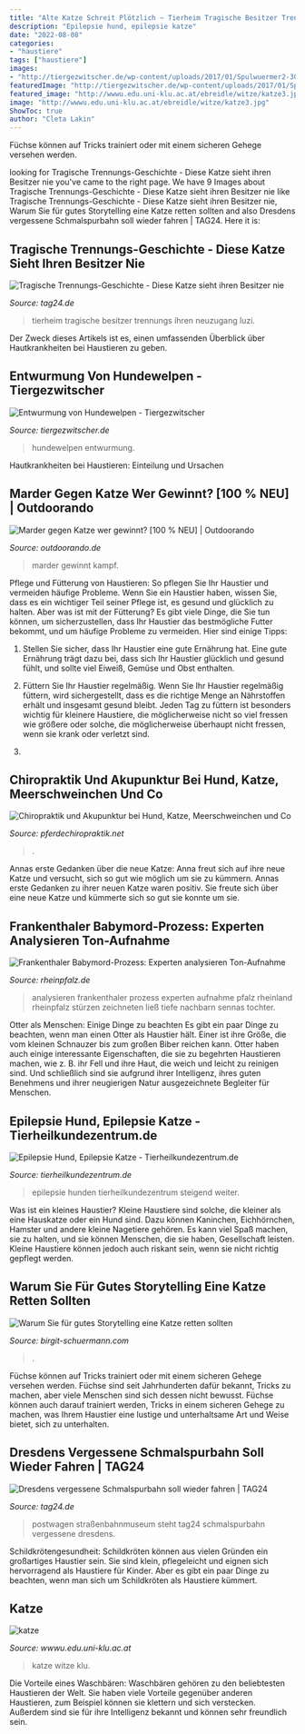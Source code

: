 ```yaml
---
title: "Alte Katze Schreit Plötzlich ~ Tierheim Tragische Besitzer Trennungs Ihren Neuzugang Luzi"
description: "Epilepsie hund, epilepsie katze"
date: "2022-08-08"
categories:
- "haustiere"
tags: ["haustiere"]
images:
- "http://tiergezwitscher.de/wp-content/uploads/2017/01/Spulwuermer2-300x251.jpg"
featuredImage: "http://tiergezwitscher.de/wp-content/uploads/2017/01/Spulwuermer2-300x251.jpg"
featured_image: "http://wwwu.edu.uni-klu.ac.at/ebreidle/witze/katze3.jpg"
image: "http://wwwu.edu.uni-klu.ac.at/ebreidle/witze/katze3.jpg"
ShowToc: true
author: "Cleta Lakin"
---
```



Füchse können auf Tricks trainiert oder mit einem sicheren Gehege versehen werden.

	

		
looking for Tragische Trennungs-Geschichte - Diese Katze sieht ihren Besitzer nie you've came to the right page. We have 9 Images about Tragische Trennungs-Geschichte - Diese Katze sieht ihren Besitzer nie like Tragische Trennungs-Geschichte - Diese Katze sieht ihren Besitzer nie, Warum Sie für gutes Storytelling eine Katze retten sollten and also Dresdens vergessene Schmalspurbahn soll wieder fahren | TAG24. Here it is:
		
    
## Tragische Trennungs-Geschichte - Diese Katze Sieht Ihren Besitzer Nie

<img loading=lazy src="https://media.tag24.de/720x480/1/j/1jaimxrh0krzmvgfq3v98ne2vo5u5f2c.jpg" onerror="this.onerror=null;this.src='https://tse2.mm.bing.net/th?id=OIP.8Nd10gRlL_x5XtDYg60QKgHaE8&amp;pid=15.1';" alt="Tragische Trennungs-Geschichte - Diese Katze sieht ihren Besitzer nie">

_Source: tag24.de_

>tierheim tragische besitzer trennungs ihren neuzugang luzi. 

	

Der Zweck dieses Artikels ist es, einen umfassenden Überblick über Hautkrankheiten bei Haustieren zu geben.

    
## Entwurmung Von Hundewelpen - Tiergezwitscher

<img loading=lazy src="http://tiergezwitscher.de/wp-content/uploads/2017/01/Spulwuermer2-300x251.jpg" onerror="this.onerror=null;this.src='https://tse3.mm.bing.net/th?id=OIP.f70iVORL0t7yEonOhQHdXAAAAA&amp;pid=15.1';" alt="Entwurmung von Hundewelpen - Tiergezwitscher">

_Source: tiergezwitscher.de_

>hundewelpen entwurmung. 

	

Hautkrankheiten bei Haustieren: Einteilung und Ursachen

    
## Marder Gegen Katze Wer Gewinnt? [100 % NEU] | Outdoorando

<img loading=lazy src="https://www.outdoorando.de/wp-content/uploads/2019/12/marder-gegen-katze-wer-gewinnt.jpg" onerror="this.onerror=null;this.src='https://tse1.mm.bing.net/th?id=OIP.E8rwhGn9b-pfooqHUDlFcQHaLH&amp;pid=15.1';" alt="Marder gegen Katze wer gewinnt? [100 % NEU] | Outdoorando">

_Source: outdoorando.de_

>marder gewinnt kampf. 

	

Pflege und Fütterung von Haustieren: So pflegen Sie Ihr Haustier und vermeiden häufige Probleme.
Wenn Sie ein Haustier haben, wissen Sie, dass es ein wichtiger Teil seiner Pflege ist, es gesund und glücklich zu halten. Aber was ist mit der Fütterung? Es gibt viele Dinge, die Sie tun können, um sicherzustellen, dass Ihr Haustier das bestmögliche Futter bekommt, und um häufige Probleme zu vermeiden. Hier sind einige Tipps:
1. Stellen Sie sicher, dass Ihr Haustier eine gute Ernährung hat. Eine gute Ernährung trägt dazu bei, dass sich Ihr Haustier glücklich und gesund fühlt, und sollte viel Eiweiß, Gemüse und Obst enthalten.

2. Füttern Sie Ihr Haustier regelmäßig. Wenn Sie Ihr Haustier regelmäßig füttern, wird sichergestellt, dass es die richtige Menge an Nährstoffen erhält und insgesamt gesund bleibt. Jeden Tag zu füttern ist besonders wichtig für kleinere Haustiere, die möglicherweise nicht so viel fressen wie größere oder solche, die möglicherweise überhaupt nicht fressen, wenn sie krank oder verletzt sind.

3.

    
## Chiropraktik Und Akupunktur Bei Hund, Katze, Meerschweinchen Und Co

<img loading=lazy src="https://image.jimcdn.com/app/cms/image/transf/dimension=320x10000:format=jpg/path/s305b388c996f4b8d/image/i5c7cfedec9f80f13/version/1619124588/image.jpg" onerror="this.onerror=null;this.src='https://tse2.mm.bing.net/th?id=OIP.zn3uPwPOyjCZ5E-Tip6k2gAAAA&amp;pid=15.1';" alt="Chiropraktik und Akupunktur bei Hund, Katze, Meerschweinchen und Co">

_Source: pferdechiropraktik.net_

>. 

	

Annas erste Gedanken über die neue Katze: Anna freut sich auf ihre neue Katze und versucht, sich so gut wie möglich um sie zu kümmern.
Annas erste Gedanken zu ihrer neuen Katze waren positiv. Sie freute sich über eine neue Katze und kümmerte sich so gut sie konnte um sie.

    
## Frankenthaler Babymord-Prozess: Experten Analysieren Ton-Aufnahme

<img loading=lazy src="https://www.rheinpfalz.de/cms_media/module_img/3837/1918733_2_articledetail_20160514_0087_kant.jpg" onerror="this.onerror=null;this.src='https://tse1.mm.bing.net/th?id=OIP.S29QEucfjauOgMktI18b_QHaFj&amp;pid=15.1';" alt="Frankenthaler Babymord-Prozess: Experten analysieren Ton-Aufnahme">

_Source: rheinpfalz.de_

>analysieren frankenthaler prozess experten aufnahme pfalz rheinland rheinpfalz stürzen zeichneten ließ tiefe nachbarn sennas tochter. 

	

Otter als Menschen: Einige Dinge zu beachten
Es gibt ein paar Dinge zu beachten, wenn man einen Otter als Haustier hält. Einer ist ihre Größe, die vom kleinen Schnauzer bis zum großen Biber reichen kann. Otter haben auch einige interessante Eigenschaften, die sie zu begehrten Haustieren machen, wie z. B. ihr Fell und ihre Haut, die weich und leicht zu reinigen sind. Und schließlich sind sie aufgrund ihrer Intelligenz, ihres guten Benehmens und ihrer neugierigen Natur ausgezeichnete Begleiter für Menschen.

    
## Epilepsie Hund, Epilepsie Katze - Tierheilkundezentrum.de

<img loading=lazy src="https://www.tierheilkundezentrum.de/wp-content/uploads/2019/06/RTEmagicC_Epilepsie.jpg-600x278.jpg" onerror="this.onerror=null;this.src='https://tse4.mm.bing.net/th?id=OIP.EOTqPTXsh8MrhDZNu9ILrAHaDb&amp;pid=15.1';" alt="Epilepsie Hund, Epilepsie Katze - Tierheilkundezentrum.de">

_Source: tierheilkundezentrum.de_

>epilepsie hunden tierheilkundezentrum steigend weiter. 

	

Was ist ein kleines Haustier?
Kleine Haustiere sind solche, die kleiner als eine Hauskatze oder ein Hund sind. Dazu können Kaninchen, Eichhörnchen, Hamster und andere kleine Nagetiere gehören. Es kann viel Spaß machen, sie zu halten, und sie können Menschen, die sie haben, Gesellschaft leisten. Kleine Haustiere können jedoch auch riskant sein, wenn sie nicht richtig gepflegt werden.

    
## Warum Sie Für Gutes Storytelling Eine Katze Retten Sollten

<img loading=lazy src="https://www.birgit-schuermann.com/files/projekt/img/blog/warum-sie-fuer-gutes-storytelling-eine-katze-retten-sollten.jpeg" onerror="this.onerror=null;this.src='https://tse4.mm.bing.net/th?id=OIP.o66l8WvlI4KdygTh32epVgHaHD&amp;pid=15.1';" alt="Warum Sie für gutes Storytelling eine Katze retten sollten">

_Source: birgit-schuermann.com_

>. 

	

Füchse können auf Tricks trainiert oder mit einem sicheren Gehege versehen werden.
Füchse sind seit Jahrhunderten dafür bekannt, Tricks zu machen, aber viele Menschen sind sich dessen nicht bewusst. Füchse können auch darauf trainiert werden, Tricks in einem sicheren Gehege zu machen, was Ihrem Haustier eine lustige und unterhaltsame Art und Weise bietet, sich zu unterhalten.

    
## Dresdens Vergessene Schmalspurbahn Soll Wieder Fahren | TAG24

<img loading=lazy src="https://media.tag24.de/951x634/7/5/754260d509aae678dccb.jpg" onerror="this.onerror=null;this.src='https://tse4.mm.bing.net/th?id=OIP.cTBAiYH6dnh-kvqD5okt7wHaE8&amp;pid=15.1';" alt="Dresdens vergessene Schmalspurbahn soll wieder fahren | TAG24">

_Source: tag24.de_

>postwagen straßenbahnmuseum steht tag24 schmalspurbahn vergessene dresdens. 

	

Schildkrötengesundheit:
Schildkröten können aus vielen Gründen ein großartiges Haustier sein. Sie sind klein, pflegeleicht und eignen sich hervorragend als Haustiere für Kinder. Aber es gibt ein paar Dinge zu beachten, wenn man sich um Schildkröten als Haustiere kümmert.

    
## Katze

<img loading=lazy src="http://wwwu.edu.uni-klu.ac.at/ebreidle/witze/katze3.jpg" onerror="this.onerror=null;this.src='https://tse4.mm.bing.net/th?id=OIP.xlaubLrBXe5mp3nwkqdUCgHaDF&amp;pid=15.1';" alt="katze">

_Source: wwwu.edu.uni-klu.ac.at_

>katze witze klu. 

	

Die Vorteile eines Waschbären:
Waschbären gehören zu den beliebtesten Haustieren der Welt. Sie haben viele Vorteile gegenüber anderen Haustieren, zum Beispiel können sie klettern und sich verstecken. Außerdem sind sie für ihre Intelligenz bekannt und können sehr freundlich sein.

